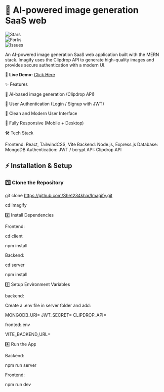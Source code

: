 # 🛒 AI-powered image generation SaaS web  

![Stars](https://img.shields.io/github/stars/She1234khar/Imagify?style=social)  
![Forks](https://img.shields.io/github/forks/She1234khar/Imagify?style=social)  
![Issues](https://img.shields.io/github/issues/She1234khar/Imagify)  

An AI-powered image generation SaaS web application built with the MERN stack.
Imagify uses the Clipdrop API to generate high-quality images and provides secure authentication with a modern UI.

🔗 **Live Demo:** [Click Here](https://imagify-shozab.vercel.app/) 

✨ Features

🤖 AI-based image generation (Clipdrop API)

🔐 User Authentication (Login / Signup with JWT)

🎨 Clean and Modern User Interface

📱 Fully Responsive (Mobile + Desktop)

🛠️ Tech Stack

Frontend: React, TailwindCSS, Vite
Backend: Node.js, Express.js
Database: MongoDB
Authentication: JWT / bcrypt
API: Clipdrop API

## ⚡ Installation & Setup

### 1️⃣ Clone the Repository

git clone https://github.com/She1234khar/Imagify.git

cd Imagify

2️⃣ Install Dependencies

Frontend:

cd client

npm install


Backend:

cd server

npm install


3️⃣ Setup Environment Variables

backend:

Create a .env file in server folder and add:

MONGODB_URI=<your-mongodb-connection-string>
JWT_SECRET=<your-jwt-secret>
CLIPDROP_API=<your-clipdrop-api-key>

fronted:.env

VITE_BACKEND_URL=<your-server-url>




4️⃣ Run the App

Backend:

npm run server


Frontend:

npm run dev


 
 
